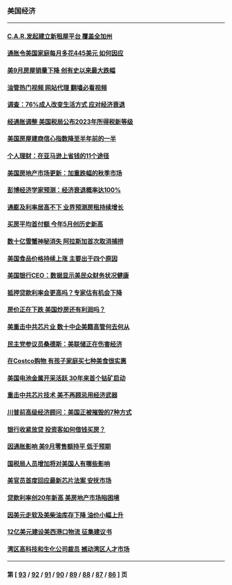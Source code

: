 ### 美国经济
---
#### [C.A.R.发起建立新租屋平台 覆盖全加州](../../pages/ncid1078158/n13849210.md?10201245) 
#### [通胀令美国家庭每月多花445美元 如何因应](../../pages/ncid1078158/n13849024.md?10201245) 
#### [美9月房屋销量下降 创有史以来最大跌幅](../../pages/ncid1078158/n13849021.md?10201245) 
#### [油管热门视频 网站代理 翻墙必看视频](http://132.145.103.77:81/youtube.html?10201245)
#### [调查：76%成人改变生活方式 应对经济衰退](../../pages/ncid1078158/n13848790.md?10201245) 
#### [经通胀调整 美国税局公布2023年所得税新等级](../../pages/ncid1078158/n13848850.md?10201245) 
#### [美国房屋建商信心指数降至半年前的一半](../../pages/ncid1078158/n13848242.md?10201245) 
#### [个人理财：在亚马逊上省钱的11个途径](../../pages/ncid1078158/n13847993.md?10201245) 
#### [美国房地产市场更新：加重跌幅的秋季市场](../../pages/ncid1078158/n13847677.md?10201245) 
#### [彭博经济学家预测：经济衰退概率达100%](../../pages/ncid1078158/n13847765.md?10201245) 
#### [通膨及利率居高不下 业界预测房租持续增长](../../pages/ncid1078158/n13847743.md?10201245) 
#### [买房平均首付额 今年5月创历史新高](../../pages/ncid1078158/n13847651.md?10201245) 
#### [数十亿雪蟹神秘消失 阿拉斯加首次取消捕捞](../../pages/ncid1078158/n13847554.md?10201245) 
#### [美国食品价格持续上涨 主要出于四个原因](../../pages/ncid1078158/n13847448.md?10201245) 
#### [美国银行CEO：数据显示美民众财务状况健康](../../pages/ncid1078158/n13847507.md?10201245) 
#### [抵押贷款利率会更高吗？专家估有机会下降](../../pages/ncid1078158/n13846939.md?10201245) 
#### [房价正在下跌 美国炒房还有利润吗？](../../pages/ncid1078158/n13845022.md?10201245) 
#### [美重击中共芯片业 数十中企美籍高管何去何从](../../pages/ncid1078158/n13846793.md?10201245) 
#### [民主党参议员桑德斯：美联储正在伤害经济](../../pages/ncid1078158/n13846757.md?10201245) 
#### [在Costco购物 有孩子家庭买七种美食很实惠](../../pages/ncid1078158/n13844985.md?10201245) 
#### [美国电池金属开采活跃 30年来首个钴矿启动](../../pages/ncid1078158/n13846243.md?10201245) 
#### [重击中共芯片技术 美不再顾忌用经济武器](../../pages/ncid1078158/n13845753.md?10201245) 
#### [川普前高级经济顾问：美国正被摧毁的7种方式](../../pages/ncid1078158/n13845808.md?10201245) 
#### [银行收紧放贷 投资客如何借钱买房？](../../pages/ncid1078158/n13845654.md?10201245) 
#### [因通胀影响 美9月零售额持平 低于预期](../../pages/ncid1078158/n13845521.md?10201245) 
#### [国税局人员增加将对美国人有哪些影响](../../pages/ncid1078158/n13845392.md?10201245) 
#### [美官员首度回应最新芯片法案 安抚市场](../../pages/ncid1078158/n13845407.md?10201245) 
#### [贷款利率创20年新高 美房地产市场陷困境](../../pages/ncid1078158/n13845387.md?10201245) 
#### [因美元走软及美柴油库存下降 油价小幅上升](../../pages/ncid1078158/n13844959.md?10201245) 
#### [12亿美元建设美西港口物流 征集建议书](../../pages/ncid1078158/n13844991.md?10201245) 
#### [湾区高科技和生化公司裁员 撼动湾区人才市场](../../pages/ncid1078158/n13845006.md?10201245) 

---
#### 第 [ [93](./93.md?10201245) / [92](./92.md?10201245) / [91](./91.md?10201245) / [90](./90.md?10201245) / [89](./89.md?10201245) / [88](./88.md?10201245) / [87](./87.md?10201245) / [86](./86.md?10201245) ] 页
